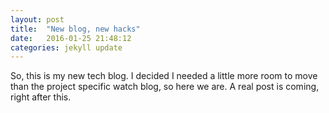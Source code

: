 ```yaml
---
layout: post
title:  "New blog, new hacks"
date:   2016-01-25 21:48:12
categories: jekyll update
---
```


So, this is my new tech blog. I decided I needed a little more room to move than the project specific watch blog, so here we are. A real post is coming, right after this. 
